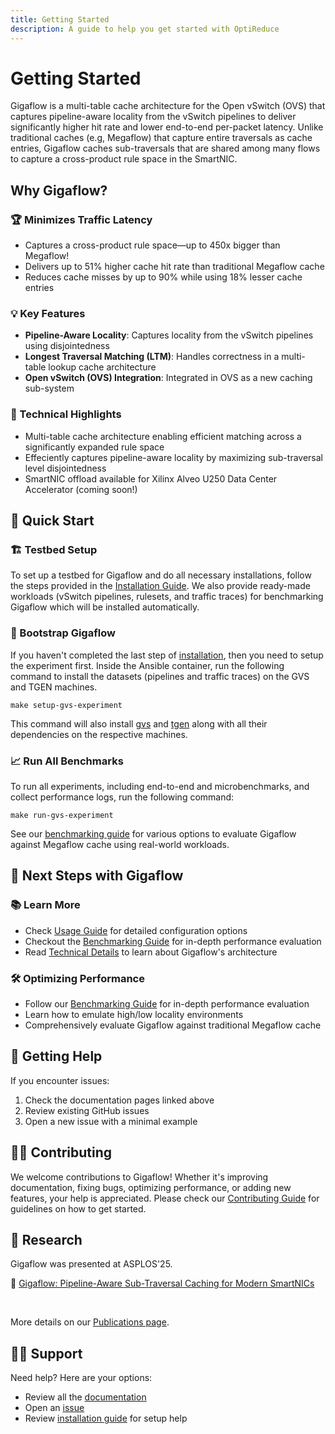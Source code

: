 ```yaml
---
title: Getting Started
description: A guide to help you get started with OptiReduce
---
```


<!-- <div style="text-align: center; padding: 0px 0px 50px 0px;">
  <img src="/assets/gf-icon-transparent-small.png" style="width: 200px;"/>
</div> -->

<!-- # Gigaflow Virtual Switch (GvS) -->
# Getting Started

Gigaflow is a multi-table cache architecture for the Open vSwitch (OVS) that captures pipeline-aware locality from the vSwitch pipelines to deliver significantly higher hit rate and lower end-to-end per-packet latency.
Unlike traditional caches (e.g, Megaflow) that capture entire traversals as cache entries, Gigaflow caches sub-traversals that are shared among many flows to capture a cross-product rule space in the SmartNIC.

## Why Gigaflow?

### 🏆 Minimizes Traffic Latency

* Captures a cross-product rule space—up to 450x bigger than Megaflow!
* Delivers up to 51% higher cache hit rate than traditional Megaflow cache
* Reduces cache misses by up to 90% while using 18% lesser cache entries

### 💡 Key Features

* **Pipeline-Aware Locality**: Captures locality from the vSwitch pipelines using disjointedness
* **Longest Traversal Matching (LTM)**: Handles correctness in a multi-table lookup cache architecture 
* **Open vSwitch (OVS) Integration**: Integrated in OVS as a new caching sub-system

### 🔧 Technical Highlights

* Multi-table cache architecture enabling efficient matching across a significantly expanded rule space
* Effeciently captures pipeline-aware locality by maximizing sub-traversal level disjointedness
* SmartNIC offload available for Xilinx Alveo U250 Data Center Accelerator (coming soon!)

## 🚀 Quick Start

### 🏗️ Testbed Setup

To set up a testbed for Gigaflow and do all necessary installations, follow the steps provided in the [Installation Guide](installation.md).
We also provide ready-made workloads (vSwitch pipelines, rulesets, and traffic traces) for benchmarking Gigaflow which will be installed automatically.

### 🏁 Bootstrap Gigaflow

If you haven't completed the last step of [installation](installation.md#gvs-and-tgen-installation), then you need to setup the experiment first.
Inside the Ansible container, run the following command to install the datasets (pipelines and traffic traces) on the GVS and TGEN machines.

```shell title="Ansible Container"
make setup-gvs-experiment
```

This command will also install [gvs](https://github.com/gigaflow-vswitch/gvs) and [tgen](https://github.com/gigaflow-vswitch/tgen) along with all their dependencies on the respective machines.

<!-- ## Experiment Options -->

### 📈 Run All Benchmarks

To run all experiments, including end-to-end and microbenchmarks, and collect performance logs, run the following command:

```shell title="Ansible Container"
make run-gvs-experiment
```
See our [benchmarking guide](benchmarks.md) for various options to evaluate Gigaflow against Megaflow cache using real-world workloads.

## 🧩 Next Steps with Gigaflow

### 📚 Learn More

* Check [Usage Guide](usage.md) for detailed configuration options
* Checkout the [Benchmarking Guide](benchmarks.md) for in-depth performance evaluation
* Read [Technical Details](technical-deepdive.md) to learn about Gigaflow's architecture

### 🛠️ Optimizing Performance

* Follow our [Benchmarking Guide](benchmarks.md) for in-depth performance evaluation
* Learn how to emulate high/low locality environments
* Comprehensively evaluate Gigaflow against traditional Megaflow cache

## 🛟 Getting Help

If you encounter issues:

1. Check the documentation pages linked above
2. Review existing GitHub issues
3. Open a new issue with a minimal example

## 🧑‍💻 Contributing

We welcome contributions to Gigaflow! Whether it's improving documentation, fixing bugs, optimizing performance, or adding new features, your help is appreciated. Please check our [Contributing Guide](contributing.md) for guidelines on how to get started.

## 📄 Research

Gigaflow was presented at ASPLOS'25. 

📄 [Gigaflow: Pipeline-Aware Sub-Traversal Caching for Modern SmartNICs](https://dl.acm.org/doi/10.1145/3676641.3716000)

&nbsp;

More details on our [Publications page](publications.md).

## 🧑‍💼 Support

Need help? Here are your options:

* Review all the [documentation](https://gigaflow-vswitch.github.io/)
* Open an [issue](https://github.com/gigaflow-vswitch/gigaflow-orchestrator/issues)
* Review [installation guide](installation.md) for setup help